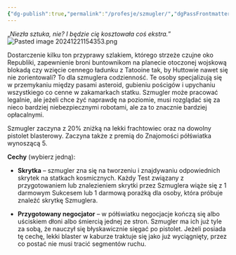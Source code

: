 ```yaml
---
{"dg-publish":true,"permalink":"/profesje/szmugler/","dgPassFrontmatter":true}
---
```


„*Niezła sztuka, nie? I będzie cię kosztowała coś ekstra.*”
![Pasted image 20241221154353.png](/img/user/Obrazy/Pasted%20image%2020241221154353.png)

Dostarczenie kilku ton przyprawy szlakiem, którego strzeże czujne oko Republiki, zapewnienie broni buntownikom na planecie otoczonej wojskową blokadą czy wzięcie cennego ładunku z Tatooine tak, by Huttowie nawet się nie zorientowali? To dla szmuglera codzienność. Te osoby specjalizują się w przemykaniu między pasami asteroid, gubieniu pościgów i upychaniu wszystkiego co cenne w zakamarkach statku. Szmugler może pracować legalnie, ale jeżeli chce żyć naprawdę na poziomie, musi rozglądać się za nieco bardziej niebezpiecznymi robotami, ale za to znacznie bardziej opłacalnymi.

Szmugler zaczyna z 20% zniżką na lekki frachtowiec oraz na dowolny pistolet blasterowy. Zaczyna także z premią do Znajomości półświatka wynoszącą 5.

**Cechy** (wybierz jedną):

- **Skrytka** – szmugler zna się na tworzeniu i znajdywaniu odpowiednich skrytek na statkach kosmicznych. Każdy Test związany z przygotowaniem lub znalezieniem skrytki przez Szmuglera wiąże się z 1 darmowym Sukcesem lub 1 darmową porażką dla osoby, która próbuje znaleźć skrytkę Szmuglera.

- **Przygotowany negocjator** – w półświatku negocjacje kończą się albo uściskiem dłoni albo śmiercią jednej ze stron. Szmugler ma ich już tyle za sobą, że nauczył się błyskawicznie sięgać po pistolet. Jeżeli posiada tę cechę, lekki blaster w kaburze traktuje się jako już wyciągnięty, przez co postać nie musi tracić segmentów ruchu.